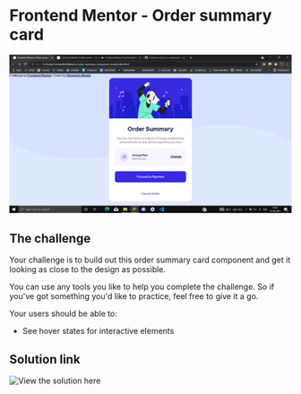 # Frontend Mentor - Order summary card

![Design preview for the Order summary card coding challenge](https://github.com/himanshubhatia2910/frontend-mentor.io-solutions/blob/a76de08215bfc7f2d9a0b0a7da696a0bcae9142a/Order%20Summary%20Component/design/Screenshot%20(559).png)


## The challenge

Your challenge is to build out this order summary card component and get it looking as close to the design as possible.

You can use any tools you like to help you complete the challenge. So if you've got something you'd like to practice, feel free to give it a go.

Your users should be able to:

- See hover states for interactive elements

## Solution link

![View the solution here](https://order-summary-frontend-mentor-io-solutions.vercel.app/)
